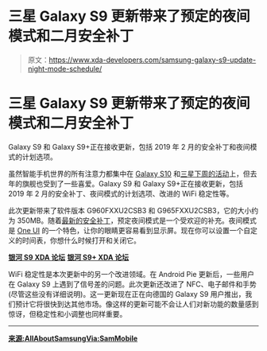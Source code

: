 # 三星 Galaxy S9 更新带来了预定的夜间模式和二月安全补丁

> 原文：<https://www.xda-developers.com/samsung-galaxy-s9-update-night-mode-schedule/>

# 三星 Galaxy S9 更新带来了预定的夜间模式和二月安全补丁

Galaxy S9 和 Galaxy S9+正在接收更新，包括 2019 年 2 月的安全补丁和夜间模式的计划选项。

虽然智能手机世界的所有注意力都集中在 [Galaxy S10](https://www.xda-developers.com/samsung-galaxy-s10-pre-orders-trade-in/) 和[三星下周的活动](https://www.xda-developers.com/samsung-galaxy-s10-event-february-20/)上，但去年的旗舰也受到了一些喜爱。Galaxy S9 和 Galaxy S9+正在接收更新，包括 2019 年 2 月的安全补丁、夜间模式的计划选项、改进的 WiFi 稳定性等。

此次更新带来了软件版本 G960FXXU2CSB3 和 G965FXXU2CSB3，它的大小约为 350MB。随着[最新的安全补丁](https://www.xda-developers.com/february-2019-android-security-update-pixel-essential/)，预定夜间模式是一个受欢迎的补充。夜间模式是 [One UI](https://www.xda-developers.com/samsung-one-ui-review-android-pie-galaxy-s9-galaxy-note-9/) 的一个特色，让你的眼睛更容易看到显示屏。现在你可以设置一个自定义的时间表，你想什么时候打开和关闭它。

[**银河 S9 XDA 论坛**](https://forum.xda-developers.com/galaxy-s9) [**银河 S9+ XDA 论坛**](https://forum.xda-developers.com/galaxy-s9-plus)

WiFi 稳定性是本次更新中的另一个改进领域。在 Android Pie 更新后，一些用户在 Galaxy S9 上遇到了信号差的问题。此次更新还改进了 NFC、电子邮件和手势(尽管这些没有详细说明)。这一更新现在正在向德国的 Galaxy S9 用户推出，我们预计它将很快到达其他市场。像这样的更新可能不会让人们对新功能的数量感到惊讶，但稳定性和小调整也同样重要。

* * *

[**来源:AllAboutSamsung**](https://allaboutsamsung.de/2019/02/galaxy-s9-und-s9-erhalten-februar-sicherheitsupdate-und-mehr/)[**Via:SamMobile**](https://www.sammobile.com/2019/02/14/galaxy-s9-update-february-patch-night-mode-schedule/)